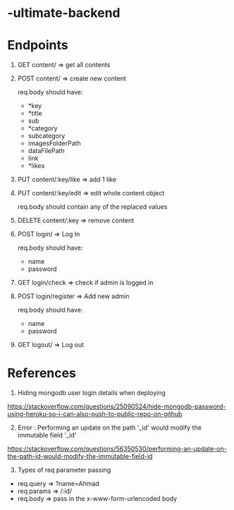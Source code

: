 # -ultimate-backend

# Endpoints

1. GET content/ => get all contents

2. POST content/ => create new content
   
   req.body should have: 
   - *key
   - *title
   - sub
   - *category
   - subcategory
   - imagesFolderPath
   - dataFilePath
   - link
   - *likes

3. PUT content/:key/like => add 1 like

4. PUT content/:key/edit => edit whole content object
   
   req.body should contain any of the replaced values
   
5. DELETE content/:key => remove content

6. POST login/ => Log In
   
   req.body should have: 
   - name
   - password
7. GET login/check => check if admin is logged in

8. POST login/register => Add new admin
   
   req.body should have: 
   - name
   - password

9. GET logout/ => Log out

# References

1. Hiding mongodb user login details when deploying

https://stackoverflow.com/questions/25090524/hide-mongodb-password-using-heroku-so-i-can-also-push-to-public-repo-on-github

2. Error : Performing an update on the path '_id' would modify the immutable field '_id'

https://stackoverflow.com/questions/56350530/performing-an-update-on-the-path-id-would-modify-the-immutable-field-id

3. Types of req parameter passing
 - req.query => ?name=Ahmad
 - req.params => /:id/
 - req.body => pass in the x-www-form-urlencoded body

